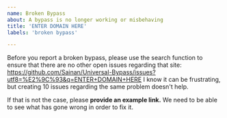 ```yaml
---
name: Broken Bypass
about: A bypass is no longer working or misbehaving
title: 'ENTER DOMAIN HERE'
labels: 'broken bypass'

---
```


Before you report a broken bypass, please use the search function to ensure that there are no other open issues regarding that site: https://github.com/Sainan/Universal-Bypass/issues?utf8=%E2%9C%93&q=ENTER+DOMAIN+HERE
I know it can be frustrating, but creating 10 issues regarding the same problem doesn't help.

If that is not the case, please **provide an example link.** We need to be able to see what has gone wrong in order to fix it.
